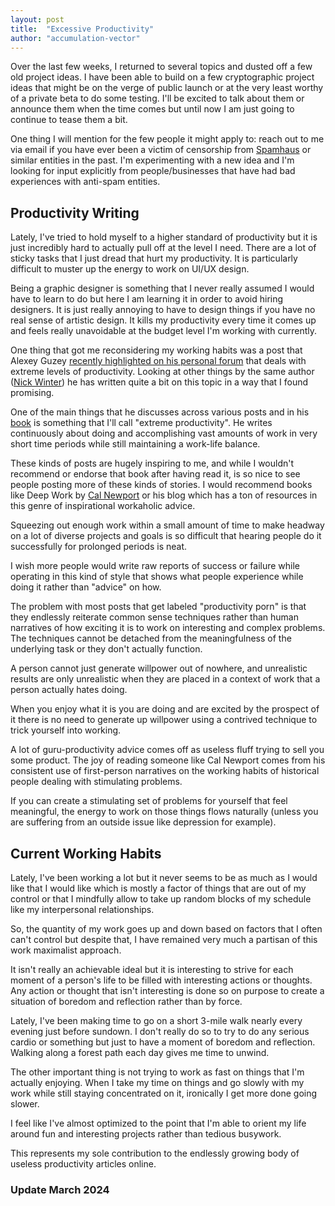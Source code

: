 ```yaml
---
layout: post
title:  "Excessive Productivity"
author: "accumulation-vector"
---
```


Over the last few weeks, I returned to several topics and dusted off a few old project ideas. I have been able to build on a few cryptographic project ideas that might be on the verge of public launch or at the very least worthy of a private beta to do some testing. I'll be excited to talk about them or announce them when the time comes but until now I am just going to continue to tease them a bit.

One thing I will mention for the few people it might apply to: reach out to me via email if you have ever been a victim of censorship from [Spamhaus](https://en.wikipedia.org/wiki/The_Spamhaus_Project) or similar entities in the past. I'm experimenting with a new idea and I'm looking for input explicitly from people/businesses that have had bad experiences with anti-spam entities.

## Productivity Writing

Lately, I've tried to hold myself to a higher standard of productivity but it is just incredibly hard to actually pull off at the level I need. There are a lot of sticky tasks that I just dread that hurt my productivity. It is particularly difficult to muster up the energy to work on UI/UX design.

Being a graphic designer is something that I never really assumed I would have to learn to do but here I am learning it in order to avoid hiring designers. It is just really annoying to have to design things if you have no real sense of artistic design. It kills my productivity every time it comes up and feels really unavoidable at the budget level I'm working with currently.

One thing that got me reconsidering my working habits was a post that Alexey Guzey [recently highlighted on his personal forum](https://forum.guzey.com/t/nick-winters-120-hours-of-coding-in-a-week-with-a-timelapse/182) that deals with extreme levels of productivity. Looking at other things by the same author ([Nick Winter](https://nickwinter.net/)) he has written quite a bit on this topic in a way that I found promising.

One of the main things that he discusses across various posts and in his [book](https://amzn.com/B00C8N4FNK) is something that I'll call "extreme productivity". He writes continuously about doing and accomplishing vast amounts of work in very short time periods while still maintaining a work-life balance.

These kinds of posts are hugely inspiring to me, and while I wouldn't recommend or endorse that book after having read it, is so nice to see people posting more of these kinds of stories. I would recommend books like Deep Work by [Cal Newport](https://www.calnewport.com/blog/) or his blog which has a ton of resources in this genre of inspirational workaholic advice.

Squeezing out enough work within a small amount of time to make headway on a lot of diverse projects and goals is so difficult that hearing people do it successfully for prolonged periods is neat.

I wish more people would write raw reports of success or failure while operating in this kind of style that shows what people experience while doing it rather than "advice" on how.

The problem with most posts that get labeled "productivity porn" is that they endlessly reiterate common sense techniques rather than human narratives of how exciting it is to work on interesting and complex problems. The techniques cannot be detached from the meaningfulness of the underlying task or they don't actually function.

A person cannot just generate willpower out of nowhere, and unrealistic results are only unrealistic when they are placed in a context of work that a person actually hates doing. 

When you enjoy what it is you are doing and are excited by the prospect of it there is no need to generate up willpower using a contrived technique to trick yourself into working.

A lot of guru-productivity advice comes off as useless fluff trying to sell you some product. The joy of reading someone like Cal Newport comes from his consistent use of first-person narratives on the working habits of historical people dealing with stimulating problems.

If you can create a stimulating set of problems for yourself that feel meaningful, the energy to work on those things flows naturally (unless you are suffering from an outside issue like depression for example).

## Current Working Habits

Lately, I've been working a lot but it never seems to be as much as I would like that I would like which is mostly a factor of things that are out of my control or that I mindfully allow to take up random blocks of my schedule like my interpersonal relationships.

So, the quantity of my work goes up and down based on factors that I often can't control but despite that, I have remained very much a partisan of this work maximalist approach.

It isn't really an achievable ideal but it is interesting to strive for each moment of a person's life to be filled with interesting actions or thoughts. Any action or thought that isn't interesting is done so on purpose to create a situation of boredom and reflection rather than by force.

Lately, I've been making time to go on a short 3-mile walk nearly every evening just before sundown. I don't really do so to try to do any serious cardio or something but just to have a moment of boredom and reflection. Walking along a forest path each day gives me time to unwind.

The other important thing is not trying to work as fast on things that I'm actually enjoying. When I take my time on things and go slowly with my work while still staying concentrated on it, ironically I get more done going slower.

I feel like I've almost optimized to the point that I'm able to orient my life around fun and interesting projects rather than tedious busywork.

This represents my sole contribution to the endlessly growing body of useless productivity articles online.

### Update March 2024

